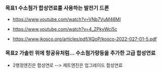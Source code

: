 


### 목표1 수소첨가 합성연료를 사용하는 발전기 드론

- https://www.youtube.com/watch?v=VNb7VuM46MI

- https://www.youtube.com/watch?v=4_ZPkyWci5c

- https://www.jkosco.org/articles/pdf/XQoP/kosco-2022-027-01-5.pdf


### 목표2 가솔린 위에 항공유처럼... 수소첨가량등을 추가한 고급 합성연료
- 2행정엔진은 합성연로 --> 제트엔진은 업그레이드 합성연료


